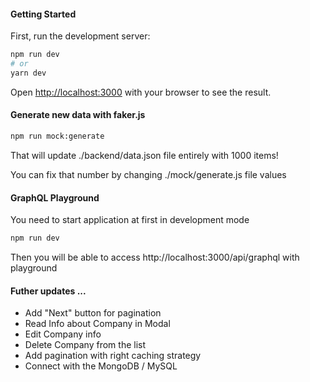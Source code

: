 #### Getting Started

First, run the development server:

```bash
npm run dev
# or
yarn dev
```

Open [http://localhost:3000](http://localhost:3000) with your browser to see the result.

#### Generate new data with faker.js

```bash
npm run mock:generate
```

That will update ./backend/data.json file entirely with 1000 items!

You can fix that number by changing ./mock/generate.js file values

#### GraphQL Playground

You need to start application at first in development mode

```bash
npm run dev
```

Then you will be able to access http://localhost:3000/api/graphql with playground

#### Futher updates ...

- Add "Next" button for pagination
- Read Info about Company in Modal
- Edit Company info
- Delete Company from the list
- Add pagination with right caching strategy
- Connect with the MongoDB / MySQL
